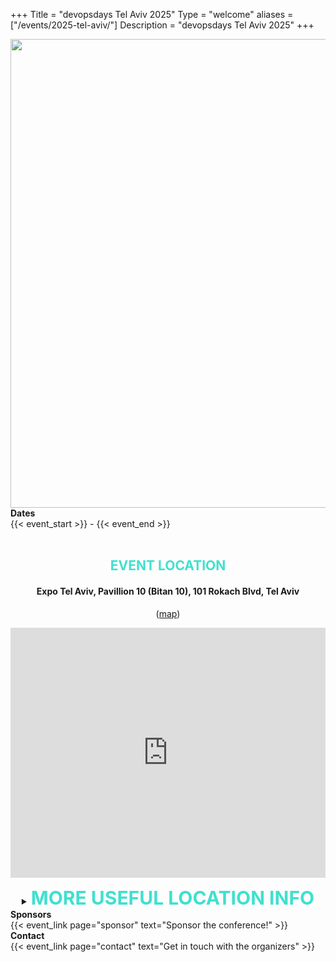 +++
Title = "devopsdays Tel Aviv 2025"
Type = "welcome"
aliases = ["/events/2025-tel-aviv/"]
Description = "devopsdays Tel Aviv 2025"
+++


  <div style="text-align:center;">
  <img src="https://do3z7e6uuakno.cloudfront.net/uploads/event/banner/1129457/5c86ea1949b3df164ecdb854756a1396.png" width="750px">
 </div>

<div class = "row">
  <div class = "col-md-2">
    <strong>Dates</strong>
  </div>
  <div class = "col-md-8">
    {{< event_start >}} - {{< event_end >}}
  </div>
</div>

<br/>

<div class="box" style="width: 100%; text-align: center;">

   <span style="text-align: center;">
       <h2 style="text-transform: uppercase; color: turquoise;">EVENT LOCATION</h2>
       <h4>Expo Tel Aviv, Pavillion 10 (Bitan 10), 101 Rokach Blvd, Tel Aviv</h4>
       <p>(<a href="https://g.page/expo-telaviv?share" target="_blank">map</a>)</p>
   </span>
   <p style="text-align: center;"> <iframe
           src="https://www.google.com/maps/embed?pb=!1m18!1m12!1m3!1d3379.6251427094767!2d34.8078965154897!3d32.10641542518062!2m3!1f0!2f0!3f0!3m2!1i1024!2i768!4f13.1!3m3!1m2!1s0x151d497d21e3f0bd%3A0x498ace449d9c240f!2sExpo%20Tel%20Aviv!5e0!3m2!1sen!2sil!4v1649579133489!5m2!1sen!2sil"
           width="100%" height="400" style="border:0;" allowfullscreen="" loading="lazy"></iframe></p>

   <details>
       <summary><span style="text-transform: uppercase; color: turquoise; font-size: 30px; font-weight: 700;">MORE
               USEFUL LOCATION INFO</span></summary>
       <h3>Transportation</h3>
       <p>Expo Tel Aviv is centrally located next to the train and many bus lines, offering easy transport options and
           accessibility.<br />
           If you are coming by public transportation, have a look at the <a
               href="https://moovitapp.com/israel-1/poi/en" target="_blank">Moovit</a> app or website, that can provide
           the best information for bus, train or other public transport options. <br />
           If you are coming by train, get off at the Tel Aviv University station. From there, exit to the Expo Tel
           Aviv side of the station, from there it is a quick walk to Pavillion 10 inside the Expo.
           In Tel Aviv there are many other options for public transportation including Bubble (a ride-sharing
           service), bicycles and scooters for rent (Birds & Winds), and much more. If you have any questions regarding getting
           to the venue, please make sure to <a href="#contact">contact us</a>.
       </p>  ​
       <h3>Parking</h3>
       <p>For particpants coming by car, there are multiple parking lots inside the Expo Tel Aviv grounds. We are
           checking on the possibility for parking discounts.</p>
       <h3>Accommodation</h3>
       <p>Tel Aviv is home to Israel's most prestigious beachfront hotels. The main stretch of hotels is right across
           from the
           Tel Aviv Marina. You can find more information about the location of the various hotels <a
               href="https://www.tripadvisor.com/Hotels-g293984-Tel_Aviv_Tel_Aviv_District-Hotels.html"
               target="_blank"></a>here.</p>
       <h3>Leisure</h3>
       <p>Tel Aviv is one of the most culturally diverse cities you will ever see. There is a multitude of sights,
           tours, and museums that visitors can enjoy during their stay in Israel.</p>    ​
       <p>For more information on things to do in Tel Aviv, see <a
               href="https://www.tripadvisor.com/Attractions-g293984-Activities-Tel_Aviv_Tel_Aviv_District.html"
               target="_blank">here</a>.</p>

   </details>

</div>
<!-- <div class = "row">
  <div class = "col-md-2">
    <strong>Location</strong>
  </div>
  <div class = "col-md-8">
    {{< event_location >}}
  </div>
</div> -->

<!-- <div class = "row">
  <div class = "col-md-2">
    <strong>Register</strong>
  </div>
  <div class = "col-md-8">
    {{< event_link page="registration" text="Register to attend the conference!" >}}
  </div>
</div> -->

<!-- <div class = "row">
  <div class = "col-md-2">
    <strong>Propose</strong>
  </div>
  <div class = "col-md-8">
    {{< event_link page="propose" text="Propose a talk!" >}}
  </div>
</div> -->

<!-- <div class = "row">
  <div class = "col-md-2">
    <strong>Program</strong>
  </div>
  <div class = "col-md-8">
    View the {{< event_link page="program" text="program." >}}
  </div>
</div> -->

<!-- <div class = "row">
  <div class = "col-md-2">
    <strong>Speakers</strong>
  </div>
  <div class = "col-md-8">
    Check out the {{< event_link page="speakers" text="speakers!" >}}
  </div>
</div> -->

<div class = "row">
  <div class = "col-md-2">
    <strong>Sponsors</strong>
  </div>
  <div class = "col-md-8">
    {{< event_link page="sponsor" text="Sponsor the conference!" >}}
  </div>
</div>

<div class = "row">
  <div class = "col-md-2">
    <strong>Contact</strong>
  </div>
  <div class = "col-md-8">
    {{< event_link page="contact" text="Get in touch with the organizers" >}}
  </div>
</div>

<!-- Uncomment if you added your city twitter name -->
<!--
{{< event_twitter >}}
-->
